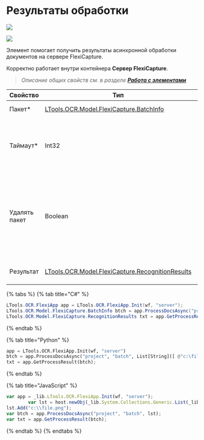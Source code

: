 # Результаты обработки

![](../../../resources/basic/ocr/ocr_flexi/image-(100)-(1)-(1)-(1)-(2)-(83).png)

![](../../../resources/basic/ocr/ocr_flexi/Результаты-обработки.png)

Элемент помогает получить результаты асинхронной обработки документов на сервере FlexiCapture.

Корректно работает внутри контейнера **Сервер FlexiCapture**.

> _Описание общих свойств см. в разделе_ [_**Работа с элементами**_](https://docs.primo-rpa.ru/primo-rpa/primo-studio/process/elements)

| Свойство      | Тип                                                                                 | Описание                                                                                                |
| ------------- | ----------------------------------------------------------------------------------- | ------------------------------------------------------------------------------------------------------- |
| Пакет\*       | [LTools.OCR.Model.FlexiCapture.BatchInfo](tipy-dannykh/batchinfo.md)                | Информация о пакете                                                                                     |
| Таймаут\*     | Int32                                                                               | Укажите предельное время ожидания завершения процесса (мс)                                              |
| Удалять пакет | Boolean                                                                             | Определяет, нужно ли удалять пакет по завершении обработки. Если флаг установлен, то пакет будет удален |
| Результат     | [LTools.OCR.Model.FlexiCapture.RecognitionResults](datatypes/recognitionresults.md) | Результат обработки документов                                                                          |

{% tabs %}
{% tab title="C#" %}
```csharp
LTools.OCR.FlexiApp app = LTools.OCR.FlexiApp.Init(wf, "server");
LTools.OCR.Model.FlexiCapture.BatchInfo btch = app.ProcessDocsAsync("project", "batch", new List<string>() { @"c:\file.png" });
LTools.OCR.Model.FlexiCapture.RecognitionResults txt = app.GetProcessResult(btch);
```
{% endtab %}

{% tab title="Python" %}
```python
app = LTools.OCR.FlexiApp.Init(wf, "server")
btch = app.ProcessDocsAsync("project", "batch", List[String]([ @"c:\file.png" ]))
txt = app.GetProcessResult(btch);
```
{% endtab %}

{% tab title="JavaScript" %}
```javascript
var app = _lib.LTools.OCR.FlexiApp.Init(wf, "server");
		var lst = host.newObj(_lib.System.Collections.Generic.List(_lib.System.String));
lst.Add("c:\\file.png");
var btch = app.ProcessDocsAsync("project", "batch", lst);
var txt = app.GetProcessResult(btch);
```
{% endtab %}
{% endtabs %}

